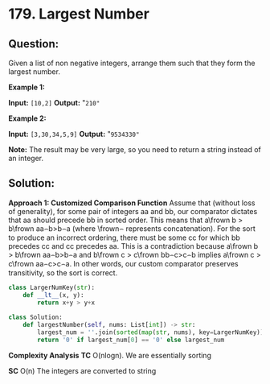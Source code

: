 
  

# 179. Largest Number

## Question:
Given a list of non negative integers, arrange them such that they form the largest number.

**Example 1:**

**Input:** `[10,2]`
**Output:** "`210"`

**Example 2:**

**Input:** `[3,30,34,5,9]`
**Output:** "`9534330"`

**Note:**  The result may be very large, so you need to return a string instead of an integer.
## Solution:
**Approach 1: Customized Comparison Function**
Assume that (without loss of generality), for some pair of integers aa and bb, our comparator dictates that aa should precede bb in sorted order. This means that a\frown b > b\frown aa⌢b>b⌢a (where \frown⌢ represents concatenation). For the sort to produce an incorrect ordering, there must be some cc for which bb precedes cc and cc precedes aa. This is a contradiction because a\frown b > b\frown aa⌢b>b⌢a and b\frown c > c\frown bb⌢c>c⌢b implies a\frown c > c\frown aa⌢c>c⌢a. In other words, our custom comparator preserves transitivity, so the sort is correct.
```python
class LargerNumKey(str):
    def __lt__(x, y):
        return x+y > y+x
    
class Solution:
    def largestNumber(self, nums: List[int]) -> str:
        largest_num = ''.join(sorted(map(str, nums), key=LargerNumKey))
        return '0' if largest_num[0] == '0' else largest_num
```

**Complexity Analysis**
**TC** 
O(nlogn). We are essentially sorting

**SC** 
O(n) The integers are converted to string
